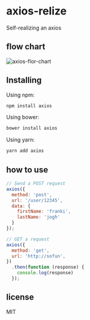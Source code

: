 # axios-relize

Self-realizing an axios

## flow chart

![axios-flor-chart](http://qiniu.sevenyuan.cn/axios-flow-chart.png)

## Installing

Using npm:

```bash
npm install axios
```

Using bower:

```bash
bower install axios
```

Using yarn:

```bash
yarn add axios
```

## how to use

```js
// Send a POST request
axios({
  method: 'post',
  url: '/user/12345',
  data: {
    firstName: 'franki',
    lastName: 'jogh'
  }
});
```

```js
// GET a request
axios({
  method: 'get',
  url: 'http://sofun',
})
  .then(function (response) {
    console.log(response)
  });
```

## license

MIT
